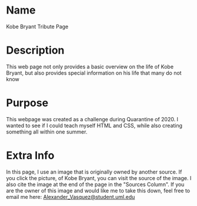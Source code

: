 # Name 
Kobe Bryant Tribute Page
# Description
This web page not only provides a basic overview on the life of Kobe Bryant, but also provides special information on his life that
many do not know
# Purpose
This webpage was created as a challenge during Quarantine of 2020. I wanted to see if I could teach myself HTML and CSS, while also 
creating something all within one summer.
# Extra Info
In this page, I use an image that is originally owned by another source. If you click the picture, of Kobe Bryant, 
you can visit the source of the image. I also cite the image at the end of the page in the "Sources Column". If you are the owner 
of this image and would like me to take this down, feel free to email me here: Alexander_Vasquez@student.uml.edu
